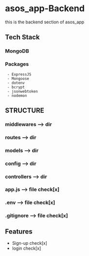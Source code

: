 # asos_app-Backend

this is the backend section of asos_app

## Tech Stack

### MongoDB

### Packages

     - ExpressJS
     - Mongoose
     - dotenv
     - bcrypt
     - jsonwebtoken
     - nodemon

## STRUCTURE

### middlewares --> dir

### routes --> dir

### models --> dir

### config --> dir

### controllers --> dir

### app.js --> file check[x]

### .env --> file check[x]

### .gitignore --> file check[x]




## Features 
  - Sign-up check[x]
  - login check[x]


